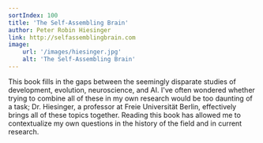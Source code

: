 ```yaml
---
sortIndex: 100
title: 'The Self-Assembling Brain'
author: Peter Robin Hiesinger
link: http://selfassemblingbrain.com
image:
    url: '/images/hiesinger.jpg'
    alt: 'The Self-Assembling Brain'
---
```


This book fills in the gaps between the seemingly disparate studies of development, evolution, neuroscience, and AI. I've often wondered whether trying to combine all of these in my own research would be too daunting of a task; Dr. Hiesinger, a professor at Freie Universität Berlin, effectively brings all of these topics together. Reading this book has allowed me to contextualize my own questions in the history of the field and in current research. 
